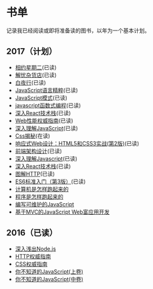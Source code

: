 # 书单
记录我已经阅读或即将准备读的图书，以年为一个基本计划。

## 2017（计划）
* [相约星期二](https://book.douban.com/subject/2194123/)(已读)
* [解忧杂货店](https://book.douban.com/subject/25862578/)(已读)
* [白夜行](https://book.douban.com/subject/10554308/)(已读)
* [JavaScript语言精粹](https://book.douban.com/subject/11874748/)(已读)
* [JavaScript模式](https://book.douban.com/subject/11506062/)(已读)
* [javascript函数式编程](https://book.douban.com/subject/26579320/)(已读)
* [深入React技术栈](https://book.douban.com/subject/26918038/)(已读)
* [Web性能权威指南](https://book.douban.com/subject/25856314/)(已读)
* [深入理解JavaScript](https://book.douban.com/subject/26697422/)(已读)
* [Css揭秘](https://book.douban.com/subject/26745943/)(在读)
* [响应式Web设计：HTML5和CSS3实战(第2版)](http://www.ituring.com.cn/book/1817)(已读)
* [前端架构设计](https://book.douban.com/subject/27019706/)(已读)
* [深入理解Javascript](https://book.douban.com/subject/26697422/)(已读)
* [深入React技术栈](https://book.douban.com/subject/26918038/)(已读)
* [图解HTTP](https://book.douban.com/subject/25863515/)(已读)
* [ES6标准入门（第3版）](https://book.douban.com/subject/27127030/)(已读)
* [计算机是怎样跑起来的](http://www.ituring.com.cn/book/1139)
* [程序是怎样跑起来的](http://www.ituring.com.cn/book/1136)
* [编写可维护的JavaScript](https://book.douban.com/subject/21792530/)
* [基于MVC的JavaScript Web富应用开发](https://book.douban.com/subject/10733304/)

## 2016（已读）
* [深入浅出Node.js](https://book.douban.com/subject/25768396/)
* [HTTP权威指南](https://book.douban.com/subject/10746113/)
* [CSS权威指南](https://book.douban.com/subject/2308234/)
* [你不知道的JavaScript(上卷)](https://book.douban.com/subject/26351021/)
* [你不知道的JavaScript(中卷)](https://book.douban.com/subject/26854244/)
